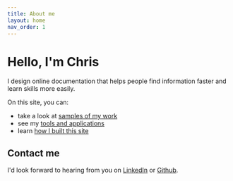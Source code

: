 ```yaml
---
title: About me
layout: home
nav_order: 1
---
```


# Hello, I'm Chris

I design online documentation that helps people find information faster and learn skills more easily. 

On this site, you can:
- take a look at [samples of my work](/docs/1-my-work/) 
- see my [tools and applications](/docs/2-tools-and-apps/)
- learn [how I built this site](/docs/3-about-this-site/)

## Contact me

I'd look forward to hearing from you on [LinkedIn](https://www.linkedin.com/in/thischriswood) or [Github](https://github.com/blinky893/).  